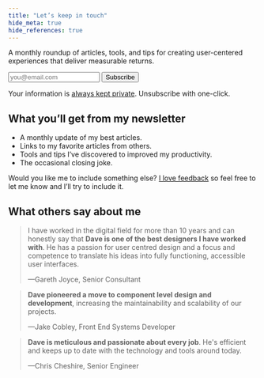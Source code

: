 ```yaml
---
title: "Let’s keep in touch"
hide_meta: true
hide_references: true
---
```


A monthly roundup of articles, tools, and tips for creating user-centered experiences that deliver measurable returns.

<form action="https://daveredfern.us10.list-manage.com/subscribe/post?u=5f28db666ed2fa394d4b32a3c&amp;id=595799564d" method="post" target="_blank" class="inline-form" novalidate>
    <label>
        <input type="email" value="" name="EMAIL" id="mce-EMAIL" required placeholder="you@email.com">
    </label>
    <div style="position: absolute; left: -5000px;" aria-hidden="true">
        <input type="text" name="b_2e436c3694ac9e00b18a8ada2_59f17af024" tabindex="-1" value="">
    </div>
    <button type="submit" value="Subscribe" name="subscribe" id="mc-embedded-subscribe" class="button">Subscribe</button>
</form>

Your information is [always kept private](/privacy/). Unsubscribe with one-click.

## What you’ll get from my newsletter

* A monthly update of my best articles.
* Links to my favorite articles from others.
* Tools and tips I’ve discovered to improved my productivity.
* The occasional closing joke.

Would you like me to include something else? [I love feedback](/feedback/) so feel free to let me know and I’ll try to include it.

## What others say about me

> I have worked in the digital field for more than 10 years and can honestly say that **Dave is one of the best designers I have worked with**. He has a passion for user centred design and a focus and competence to translate his ideas into fully functioning, accessible user interfaces.
> 
> —Gareth Joyce, Senior Consultant

> **Dave pioneered a move to component level design and development**, increasing the maintainability and scalability of our projects.
> 
> —Jake Cobley, Front End Systems Developer

> **Dave is meticulous and passionate about every job**. He's efficient and keeps up to date with the technology and tools around today.
> 
> —Chris Cheshire, Senior Engineer